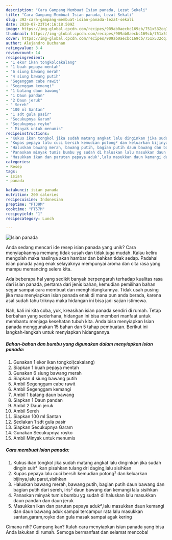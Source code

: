 ```yaml
---
description: "Cara Gampang Membuat Isian panada, Lezat Sekali"
title: "Cara Gampang Membuat Isian panada, Lezat Sekali"
slug: 392-cara-gampang-membuat-isian-panada-lezat-sekali
date: 2020-07-23T14:16:18.509Z
image: https://img-global.cpcdn.com/recipes/909ab0aecbc169cb/751x532cq70/isian-panada-foto-resep-utama.jpg
thumbnail: https://img-global.cpcdn.com/recipes/909ab0aecbc169cb/751x532cq70/isian-panada-foto-resep-utama.jpg
cover: https://img-global.cpcdn.com/recipes/909ab0aecbc169cb/751x532cq70/isian-panada-foto-resep-utama.jpg
author: Alejandro Buchanan
ratingvalue: 3.4
reviewcount: 14
recipeingredient:
- "1 ekor ikan tongkolcakalang"
- "1 buah pepaya mentah"
- "6 siung bawang merah"
- "4 siung bawang putih"
- "Segenggam cabe rawit"
- "Segenggam kemangi"
- "1 batang daun bawang"
- "1 Daun pandan"
- "2 Daun jeruk"
- " Sereh"
- "100 ml Santan"
- "1 sdt gula pasir"
- "Secukupnya Garam"
- "Secukupnya royko"
- " Minyak untuk menumis"
recipeinstructions:
- "Kukus ikan tongkol jika sudah matang angkat lalu dinginkan jika sudah dingin suir² ikan pisahkan tulang dri daging,lalu sisihkan"
- "Kupas pepaya lalu cuci bersih kemudian potong² dan keluarkan bijinya,lalu parut,sisihkan"
- "Haluskan bawang merah, bawang putih, bagian putih daun bawang dan bagian putih dari sereh, iris² daun bawang dan kemangi lalu sisihkan"
- "Panaskan minyak tumis bumbu yg sudah di haluskan lalu masukkan daun pandan dan daun jeruk"
- "Masukkan ikan dan parutan pepaya aduk²,lalu masukkan daun kemangi dan daun bawang aduk sampai tercampur rata lalu masukkan santan,garam,royko dan gula masak sampai agak kering"
categories:
- Resep
tags:
- isian
- panada

katakunci: isian panada 
nutrition: 200 calories
recipecuisine: Indonesian
preptime: "PT39M"
cooktime: "PT57M"
recipeyield: "1"
recipecategory: Lunch

---
```



![Isian panada](https://img-global.cpcdn.com/recipes/909ab0aecbc169cb/751x532cq70/isian-panada-foto-resep-utama.jpg)

Anda sedang mencari ide resep isian panada yang unik? Cara menyiapkannya memang tidak susah dan tidak juga mudah. Kalau keliru mengolah maka hasilnya akan hambar dan bahkan tidak sedap. Padahal isian panada yang enak selayaknya mempunyai aroma dan cita rasa yang mampu memancing selera kita.



Ada beberapa hal yang sedikit banyak berpengaruh terhadap kualitas rasa dari isian panada, pertama dari jenis bahan, kemudian pemilihan bahan segar sampai cara membuat dan menghidangkannya. Tidak usah pusing jika mau menyiapkan isian panada enak di mana pun anda berada, karena asal sudah tahu triknya maka hidangan ini bisa jadi sajian istimewa.


Nah, kali ini kita coba, yuk, kreasikan isian panada sendiri di rumah. Tetap berbahan yang sederhana, hidangan ini bisa memberi manfaat untuk membantu menjaga kesehatan tubuh kita. Anda bisa menyiapkan Isian panada menggunakan 15 bahan dan 5 tahap pembuatan. Berikut ini langkah-langkah untuk menyiapkan hidangannya.

<!--inarticleads1-->

##### Bahan-bahan dan bumbu yang digunakan dalam menyiapkan Isian panada:

1. Gunakan 1 ekor ikan tongkol(cakalang)
1. Siapkan 1 buah pepaya mentah
1. Gunakan 6 siung bawang merah
1. Siapkan 4 siung bawang putih
1. Ambil Segenggam cabe rawit
1. Ambil Segenggam kemangi
1. Ambil 1 batang daun bawang
1. Siapkan 1 Daun pandan
1. Ambil 2 Daun jeruk
1. Ambil  Sereh
1. Siapkan 100 ml Santan
1. Sediakan 1 sdt gula pasir
1. Siapkan Secukupnya Garam
1. Gunakan Secukupnya royko
1. Ambil  Minyak untuk menumis




<!--inarticleads2-->

##### Cara membuat Isian panada:

1. Kukus ikan tongkol jika sudah matang angkat lalu dinginkan jika sudah dingin suir² ikan pisahkan tulang dri daging,lalu sisihkan
1. Kupas pepaya lalu cuci bersih kemudian potong² dan keluarkan bijinya,lalu parut,sisihkan
1. Haluskan bawang merah, bawang putih, bagian putih daun bawang dan bagian putih dari sereh, iris² daun bawang dan kemangi lalu sisihkan
1. Panaskan minyak tumis bumbu yg sudah di haluskan lalu masukkan daun pandan dan daun jeruk
1. Masukkan ikan dan parutan pepaya aduk²,lalu masukkan daun kemangi dan daun bawang aduk sampai tercampur rata lalu masukkan santan,garam,royko dan gula masak sampai agak kering




Gimana nih? Gampang kan? Itulah cara menyiapkan isian panada yang bisa Anda lakukan di rumah. Semoga bermanfaat dan selamat mencoba!
